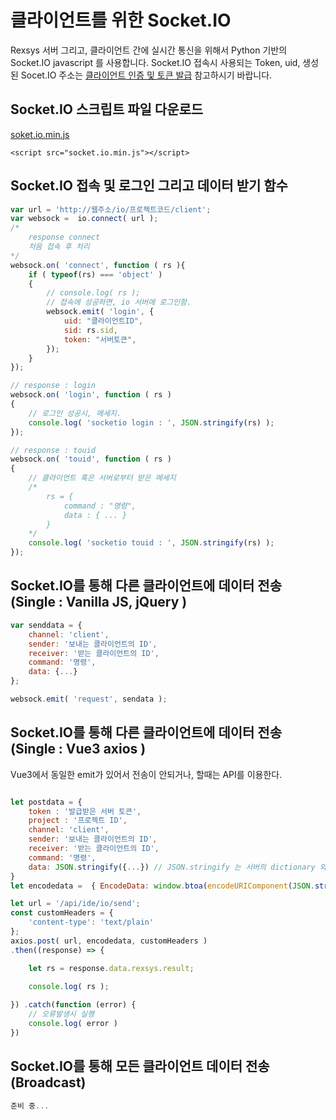 클라이언트를 위한 Socket.IO
==========================

Rexsys 서버 그리고, 클라이언트 간에 실시간 통신을 위해서 Python 기반의 Socket.IO javascript 를 사용합니다.
Socket.IO 접속시 사용되는 Token, uid, 생성된 Socet.IO 주소는 [클라이언트 인증 및 토큰 발급](https://github.com/digimixnet2/rexsys.docs/blob/main/api.client.certificate.md) 참고하시기 바랍니다.

## Socket.IO 스크립트 파일 다운로드

[soket.io.min.js](https://github.com/digimixnet2/rexsys.docs/blob/main/js/socket.io.min.js)

```
<script src="socket.io.min.js"></script>
```

## Socket.IO 접속 및 로그인 그리고 데이터 받기 함수

```javascript
var url = 'http://웹주소/io/프로젝트코드/client';
var websock =  io.connect( url );
/*
    response connect
    처음 접속 후 처리
*/
websock.on( 'connect', function ( rs ){	
    if ( typeof(rs) === 'object' ) 
    {
        // console.log( rs );
        // 접속에 성공하면, io 서버에 로그인함.
        websock.emit( 'login', {
            uid: "클라이언트ID",
            sid: rs.sid,
            token: "서버토큰",
    	});
    }
});

// response : login
websock.on( 'login', function ( rs ) 
{
    // 로그인 성공시, 메세지.
    console.log( 'socketio login : ', JSON.stringify(rs) );				
});

// response : touid
websock.on( 'touid', function ( rs ) 
{
    // 클라이언트 혹은 서버로부터 받은 메세지
    /*
        rs = {
            command : "명령",
            data : { ... }
        }
    */
    console.log( 'socketio touid : ', JSON.stringify(rs) );				
});

```

## Socket.IO를 통해 다른 클라이언트에 데이터 전송 (Single : Vanilla JS, jQuery )
```javascript
var senddata = {
    channel: 'client',
    sender: '보내는 클라이언트의 ID',
    receiver: '받는 클라이언트의 ID',
    command: '명령',
    data: {...}
};

websock.emit( 'request', sendata );
```
## Socket.IO를 통해 다른 클라이언트에 데이터 전송 (Single : Vue3 axios )

Vue3에서 동일한 emit가 있어서 전송이 안되거나, 할때는 API를 이용한다.

```javascript

let postdata = {
	token : '발급받은 서버 토큰',
	project : '프로젝트 ID',
	channel: 'client',
    sender: '보내는 클라이언트의 ID',
    receiver: '받는 클라이언트의 ID',
    command: '명령',
    data: JSON.stringify({...}) // JSON.stringify 는 서버의 dictionary 와 호환이 안될 수 있으므로 에러시 처리....
}
let encodedata =  { EncodeData: window.btoa(encodeURIComponent(JSON.stringify( postdata ))) };

let url = '/api/ide/io/send';
const customHeaders = {
	'content-type': 'text/plain'
};
axios.post( url, encodedata, customHeaders )
.then((response) => {

	let rs = response.data.rexsys.result;
	
	console.log( rs );

}) .catch(function (error) {
	// 오류발생시 실행
	console.log( error )
})

```

## Socket.IO를 통해 모든 클라이언트 데이터 전송 (Broadcast)
```javascript
준비 중...
```
